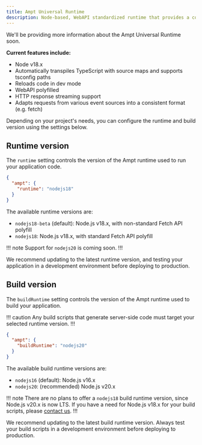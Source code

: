 ```yaml
---
title: Ampt Universal Runtime
description: Node-based, WebAPI standardized runtime that provides a consistent execution environment across serverless, containers, and edge-based technologies.
---
```


We'll be providing more information about the Ampt Universal Runtime soon.

**Current features include:**

- Node v18.x
- Automatically transpiles TypeScript with source maps and supports tsconfig paths
- Reloads code in dev mode
- WebAPI polyfilled
- HTTP response streaming support
- Adapts requests from various event sources into a consistent format (e.g. fetch)

Depending on your project's needs, you can configure the runtime and build version using the settings below.

## Runtime version

The `runtime` setting controls the version of the Ampt runtime used to run your application code.

```json title=package.json, copy=false
{
  "ampt": {
    "runtime": "nodejs18"
  }
}
```

The available runtime versions are:

- `nodejs18-beta` (default): Node.js v18.x, with non-standard Fetch API polyfill
- `nodejs18`: Node.js v18.x, with standard Fetch API polyfill

!!! note
Support for `nodejs20` is coming soon.
!!!

We recommend updating to the latest runtime version, and testing your application in a development environment before deploying to production.

## Build version

The `buildRuntime` setting controls the version of the Ampt runtime used to build your application.

!!! caution
Any build scripts that generate server-side code must target your selected runtime version.
!!!

```json title=package.json, copy=false
{
  "ampt": {
    "buildRuntime": "nodejs20"
  }
}
```

The available build runtime versions are:

- `nodejs16` (default): Node.js v16.x
- `nodejs20`: (recommended) Node.js v20.x

!!! note
There are no plans to offer a `nodejs18` build runtime version, since Node.js v20.x is now LTS. If you have a need for Node.js v18.x for your build scripts, please [contact us][contact-us].
!!!

We recommend updating to the latest build runtime version. Always test your build scripts in a development environment before deploying to production.

[contact-us]: https://getampt.com/contact
